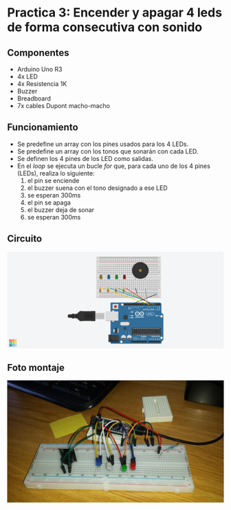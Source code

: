 # Practica 3: Encender y apagar 4 leds de forma consecutiva con sonido

## Componentes

* Arduino Uno R3
* 4x LED
* 4x Resistencia 1K
* Buzzer
* Breadboard
* 7x cables Dupont macho-macho

## Funcionamiento

* Se predefine un array con los pines usados para los 4 LEDs.
* Se predefine un array con los tonos que sonarán con cada LED.
* Se definen los 4 pines de los LED como salidas.
* En el _loop_ se ejecuta un bucle _for_ que, para cada uno de los 4 pines (LEDs), realiza lo siguiente:
	1. el pin se enciende
	2. el buzzer suena con el tono designado a ese LED
	3. se esperan 300ms
	4. el pin se apaga
	5. el buzzer deja de sonar
	6. se esperan 300ms

## Circuito

![esquema tinkercad](pr3.png)

## Foto montaje

![foto](fotoP3.jpg)
